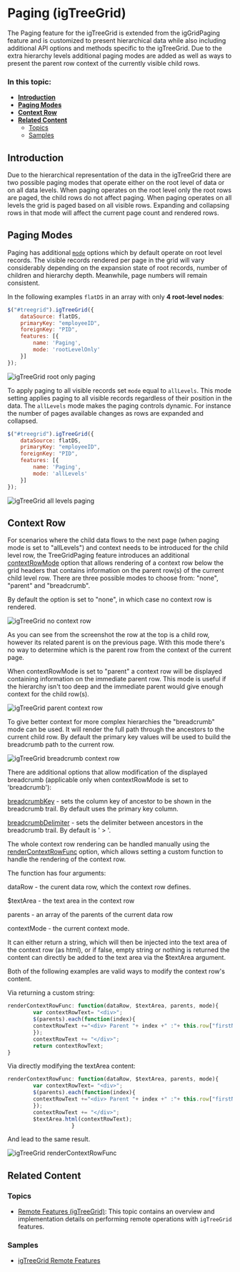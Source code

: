 <!--
|metadata|
{
    "fileName": "igtreegrid-paging",
    "controlName": ["igTreeGrid"],
    "tags": ["Grids", "Paging"]
}
|metadata|
-->

# Paging (igTreeGrid)
The Paging feature for the igTreeGrid is extended from the igGridPaging feature and is customized to present hierarchical data while also including additional API options and methods specific to the igTreeGrid.
Due to the extra hierarchy levels additional paging modes are added as well as ways to present the parent row context of the currently visible child rows.

### In this topic:

- [**Introduction**](#introduction)
- [**Paging Modes**](#paging-modes)
- [**Context Row**](#context-row)
- [**Related Content**](#related-content)
    - [Topics](#topics)
    - [Samples](#samples)


## <a id="introduction"></a> Introduction

Due to the hierarchical representation of the data in the igTreeGrid there are two possible paging modes that operate either on the root level of data or on all data levels. When paging operates on the root level only the root rows are paged, the child rows do not affect paging. When paging operates on all levels the grid is paged based on all visible rows. Expanding and collapsing rows in that mode will affect the current page count and rendered rows. 

## <a id="paging-modes"></a> Paging Modes

Paging has additional [`mode`](%%jQueryApiUrl%%/ui.igtreegridpaging#options:mode) options which by default operate on root level records. The visible records rendered per page in the grid will vary considerably depending on the  expansion state of root records, number of children and hierarchy depth. Meanwhile, page numbers will remain consistent.

In the following examples `flatDS` in an array with only **4 root-level nodes**:

```js
$("#treegrid").igTreeGrid({
	dataSource: flatDS,
	primaryKey: "employeeID",
	foreignKey: "PID", 
	features: [{
		name: 'Paging',
		mode: 'rootLevelOnly'
	}]
});
```

![igTreeGrid root only paging](images/igtreegrid-paging-rootlevelonly.png "Tree Grid with paging mode 'rootLevelOnly'")

To apply paging to all visible records set `mode` equal to `allLevels`. This mode setting applies paging to all visible records regardless of their position in the data. The `allLevels` mode makes the paging controls dynamic. For instance the number of pages available changes as rows are expanded and collapsed.

```js
$("#treegrid").igTreeGrid({
	dataSource: flatDS,
	primaryKey: "employeeID",
	foreignKey: "PID", 
	features: [{
		name: 'Paging',
		mode: 'allLevels'
	}]
});
```

![igTreeGrid all levels paging](images/igtreegrid-paging-alllevels.png "Tree Grid with paging mode 'allLevels'")

## <a id="context-row"></a> Context Row

For scenarios where the child data flows to the next page (when paging mode is set to "allLevels") and context needs to be introduced for the child level row, the TreeGridPaging feature introduces an additional [contextRowMode](%%jQueryApiUrl%%/ui.igtreegridpaging#options:contextRowMode) option that allows rendering of a context row below the grid headers that contains information on the parent row(s) of the current child level row.
There are three possible modes to choose from: "none", "parent" and "breadcrumb".

By default the option is set to "none", in which case no context row is rendered.

![igTreeGrid no context row](images/igtreegrid-paging-contextRow-none.png "Tree Grid with contextRowMode 'none'")

As you can see from the screenshot the row at the top is a child row, however its related parent is on the previous page. With this mode there's no way to determine which is the parent row from the context of the current page.

When contextRowMode is set to "parent" a context row will be displayed containing information on the immediate parent row. This mode is useful if the hierarchy isn't too deep and the immediate parent would give enough context for the child row(s). 

![igTreeGrid parent context row](images/igtreegrid-paging-contextRow-parent.png "Tree Grid with contextRowMode 'parent'")

To give better context for more complex hierarchies the "breadcrumb" mode can be used. It will render the full path through the ancestors to the current child row. By default the primary key values will be used to build the breadcrumb path to the current row.

![igTreeGrid breadcrumb context row](images/igtreegrid-paging-contextRow-breadcrumb.png "Tree Grid with contextRowMode 'breadcrumb'")

There are additional options that allow modification of the displayed breadcrumb (applicable only when contextRowMode is set to 'breadcrumb'):

[breadcrumbKey](%%jQueryApiUrl%%/ui.igtreegridpaging#options:breadcrumbKey) - sets the column key of ancestor to be shown in the breadcrumb trail. By default uses the primary key column.

[breadcrumbDelimiter](%%jQueryApiUrl%%/ui.igtreegridpaging#options:breadcrumbKey) - sets the delimiter between ancestors in the breadcrumb trail. By default is ' &gt; '.

The whole context row rendering can be handled manually using the [renderContextRowFunc](%%jQueryApiUrl%%/ui.igtreegridpaging#options:renderContextRowFunc) option, which allows setting a custom function to handle the rendering of the context row.

The function has four arguments: 

dataRow - the curent data row, which the context row defines.

$textArea - the text area in the context row 

parents - an array of the parents of the current data row

contextMode - the current context mode.

It can either return a string, which will then be injected into the text area of the context row (as html), or if false, empty string or nothing is returned the content can directly be added to the text area via the $textArea argument.

Both of the following examples are valid ways to modify the context row's content.

Via returning a custom string:
```js
renderContextRowFunc: function(dataRow, $textArea, parents, mode){
        var contextRowText= "<div>";
        $(parents).each(function(index){
        contextRowText +="<div> Parent "+ index +" :"+ this.row["firstName"] + " " + this.row["lastName"] +"</div>";
        });
        contextRowText += "</div>";
        return contextRowText;
} 
```
Via directly modifying the textArea content:
```js
renderContextRowFunc: function(dataRow, $textArea, parents, mode){
        var contextRowText= "<div>";
        $(parents).each(function(index){
        contextRowText +="<div> Parent "+ index +" :"+ this.row["firstName"] + " " + this.row["lastName"] +"</div>";
        });
        contextRowText += "</div>";				
		$textArea.html(contextRowText);
					} 
 ```
And lead to the same result.

![igTreeGrid renderContextRowFunc](images/igtreegrid_renderContextRowFunc.png "Tree Grid renderContextRowFunc")

## <a id="related-content"></a> Related Content

### <a id="topics"></a> Topics
-	[Remote Features (igTreeGrid)](igTreeGrid-Remote-Features.html): This topic contains an overview and implementation details on performing remote operations with `igTreeGrid` features.

### <a id="samples"></a> Samples
-	[igTreeGrid Remote Features](%%SamplesUrl%%/tree-grid/remote-features)